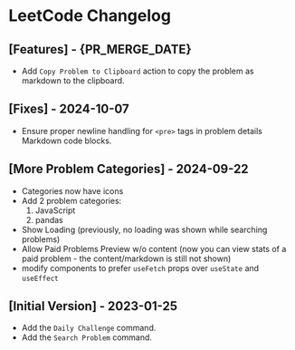 # LeetCode Changelog

## [Features] - {PR_MERGE_DATE}

- Add `Copy Problem to Clipboard` action to copy the problem as markdown to the clipboard.

## [Fixes] - 2024-10-07

- Ensure proper newline handling for `<pre>` tags in problem details Markdown code blocks.

## [More Problem Categories] - 2024-09-22

- Categories now have icons
- Add 2 problem categories:
    1. JavaScript
    2. pandas
- Show Loading (previously, no loading was shown while searching problems)
- Allow Paid Problems Preview w/o content (now you can view stats of a paid problem - the content/markdown is still not shown)
- modify components to prefer `useFetch` props over `useState` and `useEffect`

## [Initial Version] - 2023-01-25

- Add the `Daily Challenge` command.
- Add the `Search Problem` command.
